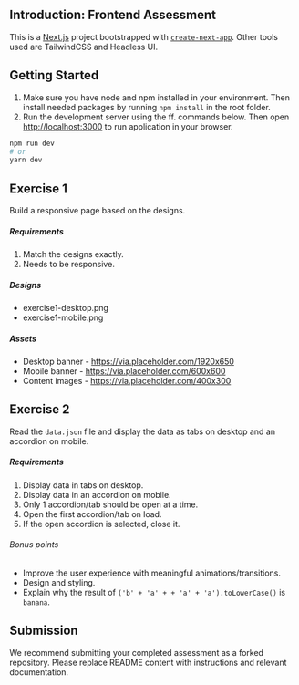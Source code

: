 ## Introduction: Frontend Assessment

This is a [Next.js](https://nextjs.org/) project bootstrapped with [`create-next-app`](https://github.com/vercel/next.js/tree/canary/packages/create-next-app).
Other tools used are TailwindCSS and Headless UI.

## Getting Started

1. Make sure you have node and npm installed in your environment. Then install needed packages by running `npm install` in the root folder.
2. Run the development server using the ff. commands below. Then open [http://localhost:3000](http://localhost:3000) to run application in your browser.

```bash
npm run dev
# or
yarn dev
```

## Exercise 1

Build a responsive page based on the designs.

##### Requirements

1. Match the designs exactly.
2. Needs to be responsive.

##### Designs

- exercise1-desktop.png
- exercise1-mobile.png

##### Assets

- Desktop banner - https://via.placeholder.com/1920x650
- Mobile banner - https://via.placeholder.com/600x600
- Content images - https://via.placeholder.com/400x300

## Exercise 2

Read the `data.json` file and display the data as tabs on desktop and an accordion on mobile.

##### Requirements

1. Display data in tabs on desktop.
2. Display data in an accordion on mobile.
3. Only 1 accordion/tab should be open at a time.
4. Open the first accordion/tab on load.
5. If the open accordion is selected, close it.

###### Bonus points

- Improve the user experience with meaningful animations/transitions.
- Design and styling.
- Explain why the result of `('b' + 'a' + + 'a' + 'a').toLowerCase()` is `banana`.

## Submission

We recommend submitting your completed assessment as a forked repository. Please replace README content with instructions and relevant documentation.
